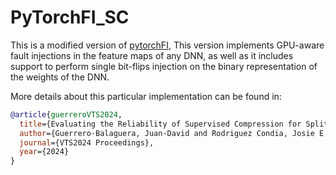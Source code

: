 # PyTorchFI_SC

This is a modified version of [pytorchFI](https://github.com/pytorchfi/pytorchfi), This version implements GPU-aware fault injections in the feature maps of any DNN, as well as it includes support to perform single bit-flips injection on the binary representation of the weights of the DNN. 

More details about this particular implementation can be found in: 

```bibtex
@article{guerreroVTS2024,
  title={Evaluating the Reliability of Supervised Compression for Split Computing},
  author={Guerrero-Balaguera, Juan-David and Rodriguez Condia, Josie E. and Levorato, Marco and Sonza Reorda, Matteo },
  journal={VTS2024 Proceedings},
  year={2024}
}
```

